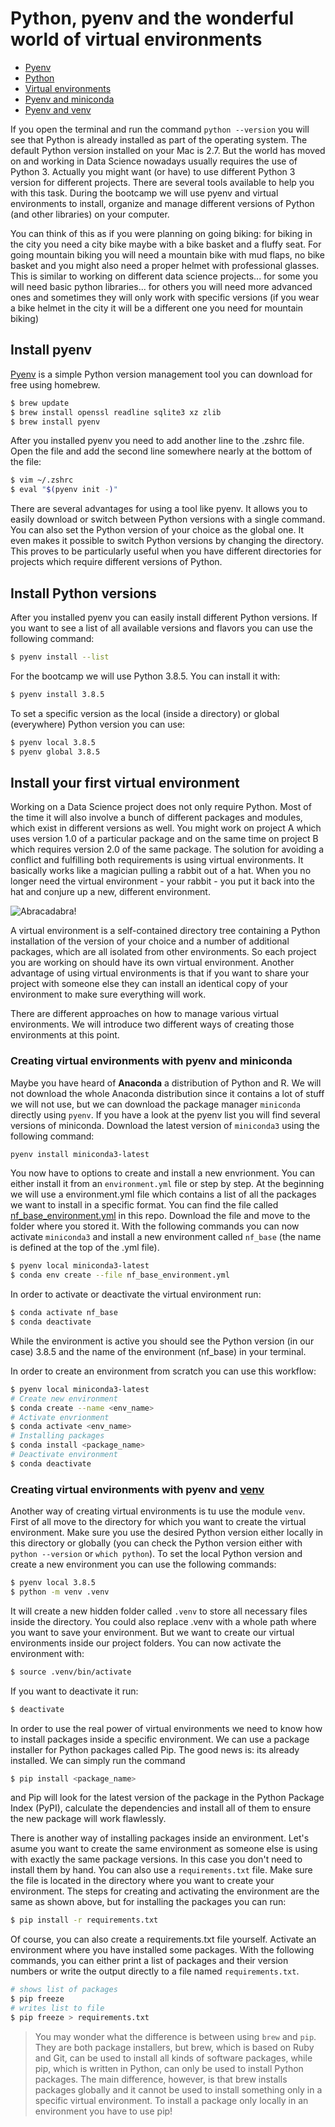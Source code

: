 # Python, pyenv and the wonderful world of virtual environments

- [Pyenv](#install-pyenv)
- [Python](#install-python-versions)
- [Virtual environments](#install-your-first-virtual-environment)
- [Pyenv and miniconda](#Creating-virtual-environments-with-pyenv-and-miniconda)
- [Pyenv and venv](#Creating-virtual-environments-with-pyenv-and-venv)

If you open the terminal and run the command `python --version` you will see that Python is already installed as part of the operating system. The default Python version installed on your Mac is 2.7. 
But the world has moved on and working in Data Science nowadays usually requires the use of Python 3. 
Actually you might want (or have) to use different Python 3 version for different projects. There are several tools available to help you with this task. During the bootcamp we will use pyenv and virtual environments to install, organize and manage different versions of Python (and other libraries) on your computer.

You can think of this as if you were planning on going biking: for biking in the city you need a city bike maybe with a bike basket and a fluffy seat. For going mountain biking you will need a mountain bike with mud flaps, no bike basket and you might also need a proper helmet with professional glasses. This is similar to working on different data science projects... for some you will need basic python libraries... for others you will need more advanced ones and sometimes they will only work with specific versions (if you wear a bike helmet in the city it will be a different one you need for mountain biking)


## Install pyenv

[Pyenv](https://github.com/pyenv/pyenv) is a simple Python version management tool you can download for free using homebrew. 

```BASH 
$ brew update
$ brew install openssl readline sqlite3 xz zlib
$ brew install pyenv
```

After you installed pyenv you need to add another line to the .zshrc file. Open the file and add the second line somewhere nearly at the bottom of the file: 

```BASH 
$ vim ~/.zshrc
$ eval "$(pyenv init -)"
```

There are several advantages for using a tool like pyenv. It allows you to easily download or switch between Python versions with a single command. You can also set the Python version of your choice as the global one. 
It even makes it possible to switch Python versions by changing the directory. This proves to be particularly useful when you have different directories for projects which require different versions of Python. 

## Install Python versions

After you installed pyenv you can easily install different Python versions. If you want to see a list of all available versions and flavors you can use the following command:

```BASH 
$ pyenv install --list
```

For the bootcamp we will use Python 3.8.5. You can install it with:

```BASH 
$ pyenv install 3.8.5     
```

To set a specific version as the local (inside a directory) or global (everywhere) Python version you can use:

```BASH 
$ pyenv local 3.8.5
$ pyenv global 3.8.5
```


## Install your first virtual environment

Working on a Data Science project does not only require Python. Most of the time it will also involve a bunch of different packages and modules, which exist in different versions as well. You might work on project A which uses version 1.0 of a particular package and on the same time on project B which requires version 2.0 of the same package. The solution for avoiding a conflict and fulfilling both requirements is using virtual environments. It basically works like a magician pulling a rabbit out of a hat. When you no longer need the virtual environment - your rabbit - you put it back into the hat and conjure up a new, different environment.

![Abracadabra!](https://media4.giphy.com/media/l41lPv1RcGVE1q5mo/giphy.gif)


A virtual environment is a self-contained directory tree containing a Python installation of the version of your choice and a number of additional packages, which are all isolated from other environments. So each project you are working on should have its own virtual environment. Another advantage of using virtual environments is that if you want to share your project with someone else they can install an identical copy of your environment to make sure everything will work.   

There are different approaches on how to manage various virtual environments. We will introduce two different ways of creating those environments at this point.

### Creating virtual environments with pyenv and miniconda

Maybe you have heard of **Anaconda** a distribution of Python and R. We will not download the whole Anaconda distribution since it contains a lot of stuff we will not use, but we can download the package manager `miniconda` directly using `pyenv`. If you have a look at the pyenv list you will find several versions of miniconda. Download the latest version of `miniconda3` using the following command:

```BASH 
pyenv install miniconda3-latest
```

You now have to options to create and install a new envrionment. You can either install it from an `environment.yml` file or step by step. At the beginning we will use a environment.yml file which contains a list of all the packages we want to install in a specific format. You can find the file called [nf_base_environment.yml](nf_base_environment.yml) in this repo.
Download the file and move to the folder where you stored it. With the following commands you can now activate `miniconda3` and install a new environment called `nf_base` (the name is defined at the top of the .yml file).

```BASH 
$ pyenv local miniconda3-latest
$ conda env create --file nf_base_environment.yml
```

In order to activate or deactivate the virtual environment run:

```BASH 
$ conda activate nf_base
$ conda deactivate
```
While the environment is active you should see the Python version (in our case) 3.8.5 and the name of the environment (nf_base) in your terminal. 

In order to create an environment from scratch you can use this workflow:

```BASH 
$ pyenv local miniconda3-latest
# Create new environment
$ conda create --name <env_name>
# Activate envrionment 
$ conda activate <env_name>
# Installing packages 
$ conda install <package_name>
# Deactivate environment
$ conda deactivate 
```


### Creating virtual environments with pyenv and [venv](https://docs.python.org/3/tutorial/venv.html) 

Another way of creating virtual environments is tu use the module `venv`. First of all move to the directory for which you want to create the virtual environment. Make sure you use the desired Python version either locally in this directory or globally (you can check the Python version either with `python --version` or `which python`). To set the local Python version and create a new environment you can use the following commands:

```BASH 
$ pyenv local 3.8.5
$ python -m venv .venv
```

It will create a new hidden folder called `.venv` to store all  necessary files inside the directory. You could also replace .venv with a whole path where you want to save your environment. But we want to create our virtual environments inside our project folders. 
You can now activate the environment with: 

```BASH 
$ source .venv/bin/activate
```

If you want to deactivate it run:

```BASH 
$ deactivate
```

In order to use the real power of virtual environments we need to know how to install packages inside a specific environment. We can use a package installer for Python packages called Pip. The good news is: its already installed. We can simply run the command 

```BASH 
$ pip install <package_name>
```

and Pip will look for the latest version of the package in the Python Package Index (PyPI), calculate the dependencies and install all of them to ensure the new package will work flawlessly. 

There is another way of installing packages inside an environment. Let's asume you want to create the same environment as someone else is using with exactly the same package versions. In this case you don't need to install them by hand. You can also use a `requirements.txt` file. Make sure the file is located in the directory where you want to create your environment. The steps for creating and activating the environment are the same as shown above, but for installing the packages you can run: 

```BASH 
$ pip install -r requirements.txt
``` 

Of course, you can also create a requirements.txt file yourself. Activate an environment where you have installed some packages. With the following commands, you can either print a list of packages and their version numbers or write the output directly to a file named `requirements.txt`.

```BASH
# shows list of packages
$ pip freeze   
# writes list to file 
$ pip freeze > requirements.txt     
```

> You may wonder what the difference is between using `brew` and `pip`. They are both package installers, but brew, which is based on Ruby and Git, can be used to install all kinds of software packages, while pip, which is written in Python, can only be used to install Python packages. The main difference, however, is that brew installs packages globally and it cannot be used to install something only in a specific virtual environment. To install a package only locally in an environment you have to use pip!